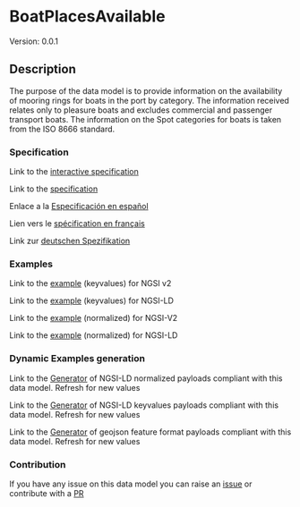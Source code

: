 # BoatPlacesAvailable
Version: 0.0.1

## Description 

The purpose of the data model is to provide information on the availability of mooring rings for boats in the port by category. The information received relates only to pleasure boats and excludes commercial and passenger transport boats. The information on the Spot categories for boats is taken from the ISO 8666 standard.
### Specification

Link to the [interactive specification](https://swagger.lab.fiware.org/?url=https://github.com/smart-data-models/dataModel.Ports/blob/master/BoatPlacesAvailable/swagger.yaml)

Link to the [specification](https://github.com/smart-data-models/dataModel.Ports/blob/master/BoatPlacesAvailable/doc/spec.md)

Enlace a la [Especificación en español](https://github.com/smart-data-models/dataModel.Ports/blob/master/BoatPlacesAvailable/doc/spec_ES.md)

Lien vers le [spécification en français](https://github.com/smart-data-models/dataModel.Ports/blob/master/BoatPlacesAvailable/doc/spec_FR.md)

Link zur [deutschen Spezifikation](https://github.com/smart-data-models/dataModel.Ports/blob/master/BoatPlacesAvailable/doc/spec_DE.md)
### Examples

Link to the [example](https://github.com/smart-data-models/dataModel.Ports/blob/master/BoatPlacesAvailable/examples/example.json) (keyvalues) for NGSI v2

Link to the [example](https://github.com/smart-data-models/dataModel.Ports/blob/master/BoatPlacesAvailable/examples/example.jsonld) (keyvalues) for NGSI-LD

Link to the [example](https://github.com/smart-data-models/dataModel.Ports/blob/master/BoatPlacesAvailable/examples/example-normalized.json) (normalized) for NGSI-V2

Link to the [example](https://github.com/smart-data-models/dataModel.Ports/blob/master/BoatPlacesAvailable/examples/example-normalized.jsonld) (normalized) for NGSI-LD
### Dynamic Examples generation

Link to the [Generator](https://smartdatamodels.org/extra/ngsi-ld_generator.php?schemaUrl=https://raw.githubusercontent.com/smart-data-models/dataModel.Ports/master/BoatPlacesAvailable/schema.json&email=info@smartdatamodels.org) of NGSI-LD normalized payloads compliant with this data model. Refresh for new values

Link to the [Generator](https://smartdatamodels.org/extra/ngsi-ld_generator_keyvalues.php?schemaUrl=https://raw.githubusercontent.com/smart-data-models/dataModel.Ports/master/BoatPlacesAvailable/schema.json&email=info@smartdatamodels.org) of NGSI-LD keyvalues payloads compliant with this data model. Refresh for new values

Link to the [Generator](https://smartdatamodels.org/extra/geojson_features_generator_v1.0.php?schemaUrl=https://raw.githubusercontent.com/smart-data-models/dataModel.Ports/master/BoatPlacesAvailable/schema.json&email=info@smartdatamodels.org) of geojson feature format payloads compliant with this data model. Refresh for new values
### Contribution

 If you have any issue on this data model you can raise an [issue](https://github.com/smart-data-models/dataModel.Ports/issues)  or contribute with a [PR](https://github.com/smart-data-models/dataModel.Ports/pulls)